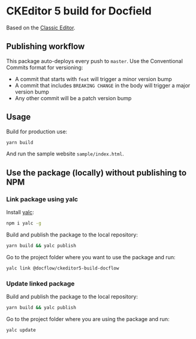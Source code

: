 # CKEditor 5 build for Docfield

Based on the [Classic Editor](https://github.com/ckeditor/ckeditor5-editor-classic).

## Publishing workflow

This package auto-deploys every push to `master`. Use the Conventional Commits format for versioning:

* A commit that starts with `feat` will trigger a minor version bump
* A commit that includes `BREAKING CHANGE` in the body will trigger a major version bump
* Any other commit will be a patch version bump

## Usage

Build for production use:

```sh
yarn build
```

And run the sample website `sample/index.html`.

## Use the package (locally) without publishing to NPM
### Link package using yalc
Install [yalc](https://www.npmjs.com/package/yalc):
```sh
npm i yalc -g
```

Build and publish the package to the local repository:
```sh
yarn build && yalc publish
```

Go to the project folder where you want to use the package and run:
```sh
yalc link @docflow/ckeditor5-build-docflow
```
### Update linked package
Build and publish the package to the local repository:
```sh
yarn build && yalc publish
```
Go to the project folder where you are using the package and run:
```sh
yalc update
```
